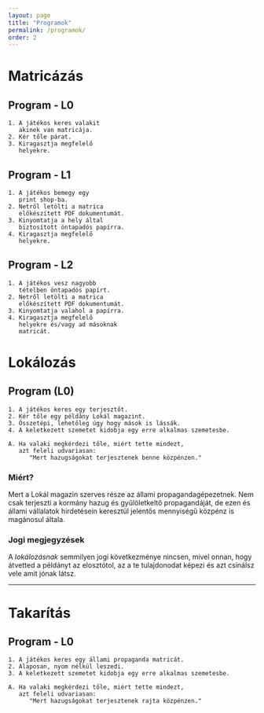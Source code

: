```yaml
---
layout: page
title: "Programok"
permalink: /programok/
order: 2
---
```


# Matricázás

## Program - L0

    1. A játékos keres valakit
       akinek van matricája.
    2. Kér tőle párat.
    3. Kiragasztja megfelelő
       helyekre.

## Program - L1

    1. A játékos bemegy egy
       print shop-ba.
    2. Netről letölti a matrica
       előkészített PDF dokumentumát.
    3. Kinyomtatja a hely által
       biztosított öntapadós papírra.
    4. Kiragasztja megfelelő
       helyekre.


## Program - L2

    1. A játékos vesz nagyobb
       tételben öntapadós papírt.
    2. Netről letölti a matrica
       előkészített PDF dokumentumát.
    3. Kinyomtatja valahol a papírra.
    4. Kiragasztja megfelelő
       helyekre és/vagy ad másoknak
       matricát.


# Lokálozás

## Program (L0)

    1. A játékos keres egy terjesztőt.
    2. Kér tőle egy példány Lokál magazint.
    3. Összetépi, lehetőleg úgy hogy mások is lássák.
    4. A keletkezett szemetet kidobja egy erre alkalmas szemetesbe.

    A. Ha valaki megkérdezi tőle, miért tette mindezt,
       azt feleli udvariasan:
          "Mert hazugságokat terjesztenek benne közpénzen."

### Miért?

Mert a Lokál magazin szerves része az állami propagandagépezetnek. Nem csak
terjeszti a kormány hazug és gyűlöletkeltő propagandáját, de ezen és állami
vállalatok hirdetésein keresztül jelentős mennyiségű közpénz is magánosul
általa.

### Jogi megjegyzések

A *lokálozásnak* semmilyen jogi következménye nincsen, mivel onnan, hogy
átvetted a példányt az elosztótol, az a te tulajdonodat képezi és azt csinálsz
vele amit jónak látsz.

* * *

# Takarítás

## Program - L0

    1. A játékos keres egy állami propaganda matricát.
    2. Alaposan, nyom nélkül leszedi.
    3. A keletkezett szemetet kidobja egy erre alkalmas szemetesbe.

    A. Ha valaki megkérdezi tőle, miért tette mindezt,
       azt feleli udvariasan:
          "Mert hazugságokat terjesztenek rajta közpénzen."


[web]: https://doktordroid.github.io/2m2a4
[gh]: https://github.com/doktordroid/2m2a4
[tracker]: https://github.com/doktordroid/2m2a4/issues
